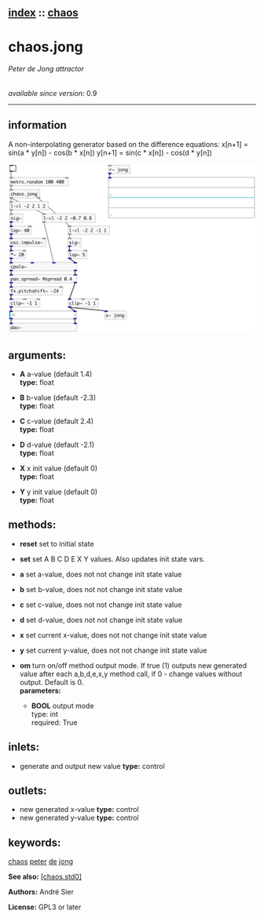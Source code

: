 [index](index.html) :: [chaos](category_chaos.html)
---

# chaos.jong

###### Peter de Jong attractor

*available since version:* 0.9

---


## information
A non-interpolating generator based on the difference equations:
x[n+1] = sin(a * y[n]) - cos(b * x[n])
y[n+1] = sin(c * x[n]) - cos(d * y[n])



[![example](../examples/img/chaos.jong.jpg)](../examples/pd/chaos.jong.pd)



## arguments:

* **A**
a-value (default 1.4)<br>
__type:__ float<br>

* **B**
b-value (default -2.3)<br>
__type:__ float<br>

* **C**
c-value (default 2.4)<br>
__type:__ float<br>

* **D**
d-value (default -2.1)<br>
__type:__ float<br>

* **X**
x init value (default 0)<br>
__type:__ float<br>

* **Y**
y init value (default 0)<br>
__type:__ float<br>



## methods:

* **reset**
set to initial state<br>

* **set**
set A B C D E X Y values. Also updates init state vars.<br>

* **a**
set a-value, does not not change init state value<br>

* **b**
set b-value, does not not change init state value<br>

* **c**
set c-value, does not not change init state value<br>

* **d**
set d-value, does not not change init state value<br>

* **x**
set current x-value, does not not change init state value<br>

* **y**
set current y-value, does not not change init state value<br>

* **om**
turn on/off method output mode. If true (1) outputs new generated value after
each a,b,d,e,x,y method call, if 0 - change values without output. Default is
0.<br>
  __parameters:__
  - **BOOL** output mode<br>
    type: int <br>
    required: True <br>






## inlets:

* generate and output new value 
__type:__ control<br>



## outlets:

* new generated x-value
__type:__ control<br>
* new generated y-value
__type:__ control<br>



## keywords:

[chaos](keywords/chaos.html)
[peter](keywords/peter.html)
[de](keywords/de.html)
[jong](keywords/jong.html)



**See also:**
[\[chaos.std0\]](chaos.std0.html)




**Authors:** André Sier




**License:** GPL3 or later





